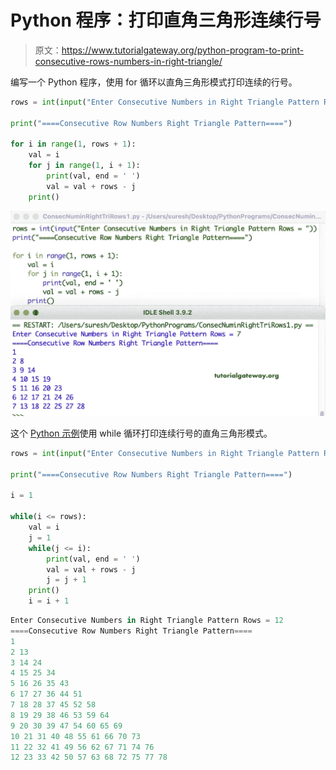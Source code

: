 # Python 程序：打印直角三角形连续行号

> 原文：<https://www.tutorialgateway.org/python-program-to-print-consecutive-rows-numbers-in-right-triangle/>

编写一个 Python 程序，使用 for 循环以直角三角形模式打印连续的行号。

```py
rows = int(input("Enter Consecutive Numbers in Right Triangle Pattern Rows = "))

print("====Consecutive Row Numbers Right Triangle Pattern====")

for i in range(1, rows + 1):
    val = i
    for j in range(1, i + 1):
        print(val, end = ' ')
        val = val + rows - j
    print()
```

![Python Program to Print Consecutive Rows Numbers in Right Triangle](img/91fd429f5b6c6145776416c02fd17123.png)

这个 [Python 示例](https://www.tutorialgateway.org/python-programming-examples/)使用 while 循环打印连续行号的直角三角形模式。

```py
rows = int(input("Enter Consecutive Numbers in Right Triangle Pattern Rows = "))

print("====Consecutive Row Numbers Right Triangle Pattern====")

i = 1

while(i <= rows):
    val = i
    j = 1
    while(j <= i):
        print(val, end = ' ')
        val = val + rows - j
        j = j + 1
    print()
    i = i + 1
```

```py
Enter Consecutive Numbers in Right Triangle Pattern Rows = 12
====Consecutive Row Numbers Right Triangle Pattern====
1 
2 13 
3 14 24 
4 15 25 34 
5 16 26 35 43 
6 17 27 36 44 51 
7 18 28 37 45 52 58 
8 19 29 38 46 53 59 64 
9 20 30 39 47 54 60 65 69 
10 21 31 40 48 55 61 66 70 73 
11 22 32 41 49 56 62 67 71 74 76 
12 23 33 42 50 57 63 68 72 75 77 78 
```